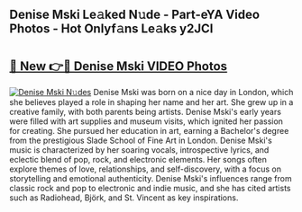 ## Denise Mski Le𝚊ked N𝚞de - Part-eYA Video Photos - Hot Onlyf𝚊ns Le𝚊ks y2JCI

# <h2><a href="http://ab68597.deff.icu/?id=Denise+Mski">🔗 New 👉🔴 Denise Mski VIDEO Photos</a></h2>

[![Denise Mski N𝚞des](https://i.imgur.com/rIISA9y.gif)](http://ab68597.deff.icu/?id=Denise+Mski)
Denise Mski was born on a nice day in London, which she believes played a role in shaping her name and her art. She grew up in a creative family, with both parents being artists. Denise Mski's early years were filled with art supplies and museum visits, which ignited her passion for creating. She pursued her education in art, earning a Bachelor's degree from the prestigious Slade School of Fine Art in London. Denise Mski's music is characterized by her soaring vocals, introspective lyrics, and eclectic blend of pop, rock, and electronic elements. Her songs often explore themes of love, relationships, and self-discovery, with a focus on storytelling and emotional authenticity. Denise Mski's influences range from classic rock and pop to electronic and indie music, and she has cited artists such as Radiohead, Björk, and St. Vincent as key inspirations.
